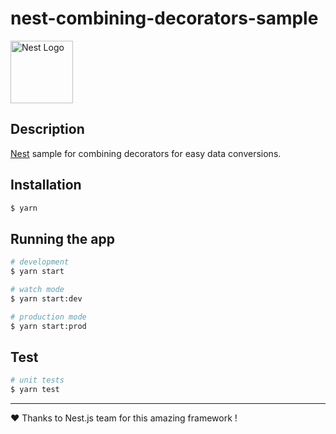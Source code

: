 # nest-combining-decorators-sample
<p align="left">
  <a href="http://nestjs.com/" target="blank"><img src="https://nestjs.com/img/logo_text.svg" width="100" alt="Nest Logo" /></a>
</p>

## Description

[Nest](https://github.com/nestjs/nest) sample for combining decorators for easy data conversions.

## Installation

```bash
$ yarn
```

## Running the app

```bash
# development
$ yarn start

# watch mode
$ yarn start:dev

# production mode
$ yarn start:prod
```

## Test

```bash
# unit tests
$ yarn test
```

---

:heart: Thanks to Nest.js team for this amazing framework !
